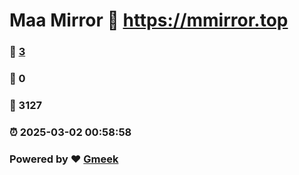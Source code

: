 # Maa Mirror :link: https://mmirror.top 
### :page_facing_up: [3](https://mmirror.top/tag.html) 
### :speech_balloon: 0 
### :hibiscus: 3127 
### :alarm_clock: 2025-03-02 00:58:58 
### Powered by :heart: [Gmeek](https://github.com/Meekdai/Gmeek)
